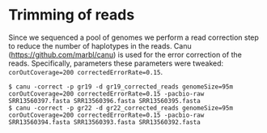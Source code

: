 # Trimming of reads

Since we sequenced a pool of genomes we perform a read correction step to reduce the number of haplotypes in the reads. Canu (https://github.com/marbl/canu) is used for the error correction of the reads. Specifically, parameters these parameters were tweaked: `corOutCoverage=200 correctedErrorRate=0.15`.

```
$ canu -correct -p gr19 -d gr19_corrected_reads genomeSize=95m corOutCoverage=200 correctedErrorRate=0.15 -pacbio-raw SRR13560397.fasta SRR13560396.fasta SRR13560395.fasta
$ canu -correct -p gr22 -d gr22_corrected_reads genomeSize=95m corOutCoverage=200 correctedErrorRate=0.15 -pacbio-raw SRR13560394.fasta SRR13560393.fasta SRR13560392.fasta
```



